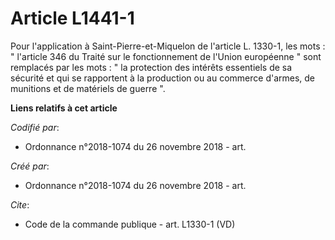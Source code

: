 # Article L1441-1

Pour l'application à Saint-Pierre-et-Miquelon de l'article L. 1330-1, les mots : " l'article 346 du Traité sur le
fonctionnement de l'Union européenne " sont remplacés par les mots : " la protection des intérêts essentiels de sa sécurité
et qui se rapportent à la production ou au commerce d'armes, de munitions et de matériels de guerre ".

**Liens relatifs à cet article**

_Codifié par_:

  - Ordonnance n°2018-1074 du 26 novembre 2018 - art.

_Créé par_:

  - Ordonnance n°2018-1074 du 26 novembre 2018 - art.

_Cite_:

  - Code de la commande publique - art. L1330-1 (VD)
